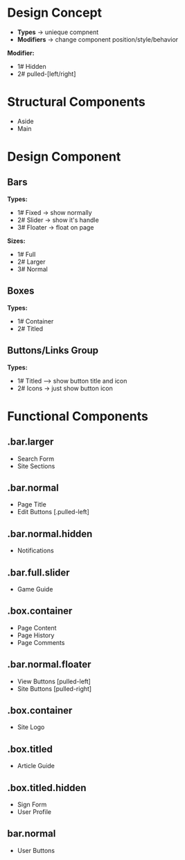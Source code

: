 # Design Concept
- **Types** -> unieque compnent
- **Modifiers** -> change component position/style/behavior

**Modifier:**
- 1# Hidden
- 2# pulled-[left/right]

# Structural Components
- Aside
- Main

# Design Component
## Bars
**Types:**
- 1# Fixed -> show normally
- 2# Slider -> show it's handle
- 3# Floater -> float on page

**Sizes:**
- 1# Full
- 2# Larger
- 3# Normal

## Boxes
**Types:**
- 1# Container
- 2# Titled

## Buttons/Links Group
**Types:**
- 1# Titled --> show button title and icon
- 2# Icons -> just show button icon

# Functional Components
## .bar.larger
- Search Form
- Site Sections

## .bar.normal
- Page Title
- Edit Buttons [.pulled-left]

## .bar.normal.hidden
- Notifications

## .bar.full.slider
- Game Guide

## .box.container
- Page Content
- Page History
- Page Comments

## .bar.normal.floater
- View Buttons [pulled-left]
- Site Buttons [pulled-right]

## .box.container
- Site Logo

## .box.titled
- Article Guide

## .box.titled.hidden
- Sign Form
- User Profile

## bar.normal
- User Buttons
